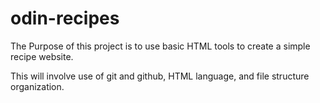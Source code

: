 # odin-recipes

The Purpose of this project is to use basic HTML tools to create a simple recipe website.

This will involve use of git and github, HTML language, and file structure organization.